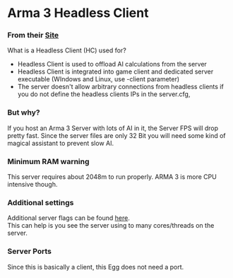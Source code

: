 # Arma 3 Headless Client
### From their [Site](https://community.bistudio.com/wiki/Arma_3_Headless_Client)
What is a Headless Client (HC) used for?
* Headless Client is used to offload AI calculations from the server
* Headless Client is integrated into game client and dedicated server executable (WIndows and Linux, use -client parameter)
* The server doesn't allow arbitrary connections from headless clients if you do not define the headless clients IPs in the server.cfg,

### But why?
If you host an Arma 3 Server with lots of AI in it, the Server FPS will drop pretty fast. 
Since the server files are only 32 Bit you will need some kind of magical assistant to prevent slow AI.

### Minimum RAM warning
This server requires about 2048m to run properly. ARMA 3 is more CPU intensive though.

### Additional settings
Additional server flags can be found [here](https://community.bistudio.com/wiki/Arma_3_Startup_Parameters).  
This can help is you see the server using to many cores/threads on the server.

### Server Ports
Since this is basically a client, this Egg does not need a port. 
